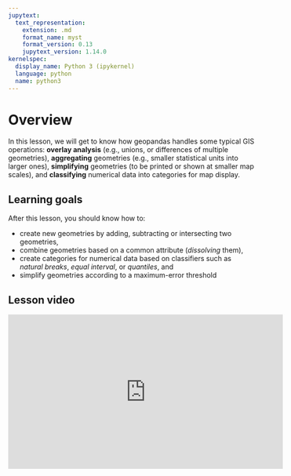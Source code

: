 ```yaml
---
jupytext:
  text_representation:
    extension: .md
    format_name: myst
    format_version: 0.13
    jupytext_version: 1.14.0
kernelspec:
  display_name: Python 3 (ipykernel)
  language: python
  name: python3
---
```


# Overview

In this lesson, we will get to know how geopandas handles some typical GIS
operations: **overlay analysis** (e.g., unions, or differences of multiple
geometries), **aggregating** geometries (e.g., smaller statistical units into
larger ones), **simplifying** geometries (to be printed or shown at smaller map
scales), and **classifying** numerical data into categories for map display. 


## Learning goals

After this lesson, you should know how to:

- create new geometries by adding, subtracting or intersecting two geometries,
- combine geometries based on a common attribute (*dissolving* them),
- create categories for numerical data based on classifiers such as *natural
  breaks*, *equal interval*, or *quantiles*, and
- simplify geometries according to a maximum-error threshold


## Lesson video

<iframe width="560" height="315" src="https://www.youtube.com/embed/xpetCZXp9Y4?si=a6aCQZ2rL7wjFZX5" title="YouTube video player" frameborder="0" allow="accelerometer; autoplay; clipboard-write; encrypted-media; gyroscope; picture-in-picture; web-share" allowfullscreen></iframe>
